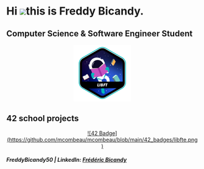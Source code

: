 # Hi ![](https://user-images.githubusercontent.com/18350557/176309783-0785949b-9127-417c-8b55-ab5a4333674e.gif)this is Freddy Bicandy.

## Computer Science & Software Engineer Student
<p align="center">
<a href="https://github.com/mcombeau/libft"><img src="https://github.com/mcombeau/mcombeau/blob/main/42_badges/libfte.png"></a>
</p>

## 42 school projects
<p align="center">
<a href="https://github.com/mcombeau/libft">![42 Badge](https://github.com/mcombeau/mcombeau/blob/main/42_badges/libfte.png)</a>
</p>


##### FreddyBicandy50 | LinkedIn: [Frédéric Bicandy](https://www.linkedin.com/in/freddy-bicandy/)
